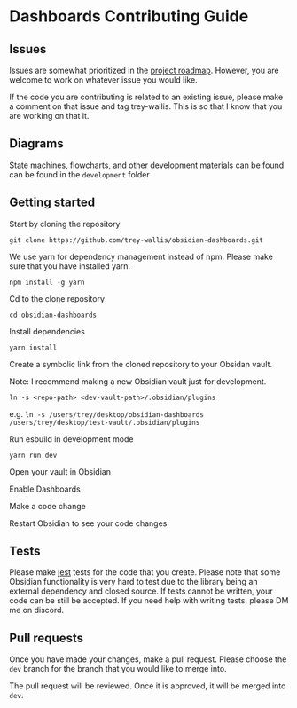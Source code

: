 # Dashboards Contributing Guide

## Issues

Issues are somewhat prioritized in the [project roadmap](https://github.com/users/trey-wallis/projects/2). However, you are welcome to work on whatever issue you would like.

If the code you are contributing is related to an existing issue, please make a comment on that issue and tag trey-wallis. This is so that I know that you are working on that it.

## Diagrams

State machines, flowcharts, and other development materials can be found can be found in the `development` folder

## Getting started

Start by cloning the repository

```shell
git clone https://github.com/trey-wallis/obsidian-dashboards.git
```

We use yarn for dependency management instead of npm. Please make sure that you have installed yarn.

```shell
npm install -g yarn
```

Cd to the clone repository

```shell
cd obsidian-dashboards
```

Install dependencies

```shell
yarn install
```

Create a symbolic link from the cloned repository to your Obsidan vault.

Note: I recommend making a new Obsidian vault just for development.

```shell
ln -s <repo-path> <dev-vault-path>/.obsidian/plugins
```

e.g. `ln -s /users/trey/desktop/obsidian-dashboards /users/trey/desktop/test-vault/.obsidian/plugins`

Run esbuild in development mode

```shell
yarn run dev
```

Open your vault in Obsidian

Enable Dashboards

Make a code change

Restart Obsidian to see your code changes

## Tests

Please make [jest](https://jestjs.io/) tests for the code that you create. Please note that some Obsidian functionality is very hard to test due to the library being an external dependency and closed source. If tests cannot be written, your code can be still be accepted. If you need help with writing tests, please DM me on discord.

## Pull requests

Once you have made your changes, make a pull request. Please choose the `dev` branch for the branch that you would like to merge into.

The pull request will be reviewed. Once it is approved, it will be merged into `dev`.
